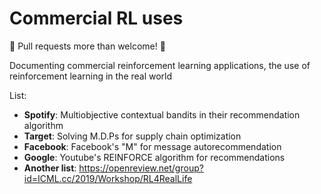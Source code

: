 # Commercial RL uses
🎉 Pull requests more than welcome! 🎉

Documenting commercial reinforcement learning applications, the use of reinforcement learning in the real world

List: 
 * **Spotify**: Multiobjective contextual bandits in their recommendation algorithm
 * **Target**: Solving M.D.Ps for supply chain optimization
 * **Facebook**: Facebook's "M" for message autorecommendation
 * **Google**: Youtube's REINFORCE algorithm for recommendations
 * **Another list**: https://openreview.net/group?id=ICML.cc/2019/Workshop/RL4RealLife
